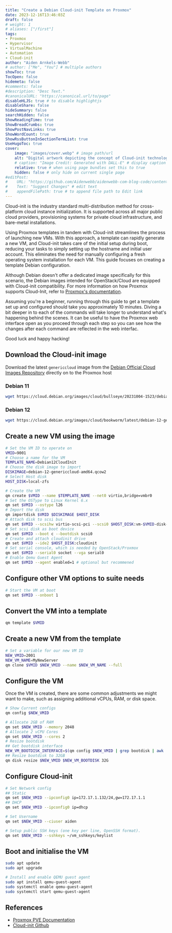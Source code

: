 ```yaml
---
title: "Create a Debian Cloud-init Template on Proxmox"
date: 2023-12-16T13:46:03Z
draft: false
# weight: 1
# aliases: ["/first"]
tags: 
- Proxmox
- Hypervisor
- VirtualMachine
- Automation
- Cloud-init
author: "Aiden Arnkels-Webb"
# author: ["Me", "You"] # multiple authors
showToc: true
TocOpen: false
hidemeta: false
#comments: false
#description: "Desc Text."
#canonicalURL: "https://canonical.url/to/page"
disableHLJS: true # to disable highlightjs
disableShare: false
hideSummary: false
searchHidden: false
ShowReadingTime: true
ShowBreadCrumbs: true
ShowPostNavLinks: true
ShowWordCount: true
ShowRssButtonInSectionTermList: true
UseHugoToc: true
cover:
    image: "images/cover.webp" # image path/url
    alt: "Digital artwork depicting the concept of Cloud-init technology in a hypervisor environment. The image features a central, stylized cloud with intricate digital circuit patterns, symbolizing Cloud-init. Surrounding the cloud are interconnected, floating, semi-transparent cubes with glowing edges, each representing a hypervisor. Faint streams of binary code flow between these cubes, illustrating virtualization and connectivity. The background is a gradient of blue shades, representing technology and innovation, with subtle abstract digital patterns enhancing the futuristic theme." # alt text
    # caption: "Image Credit: Generated with DALL-E" # display caption under cover
    relative: true # when using page bundles set this to true
    hidden: false # only hide on current single page
#editPost:
#    URL: "https://github.com/Aidenwebb/aidenwebb-com-blog-code/content"
#    Text: "Suggest Changes" # edit text
#    appendFilePath: true # to append file path to Edit link
---
```


Cloud-init is the industry standard multi-distribution method for cross-platform cloud instance initialization. It is supported across all major public cloud providers, provisioning systems for private cloud infrastructure, and bare-metal installations.

Using Proxmox templates in tandem with Cloud-init streamlines the process of launching new VMs. With this approach, a template can rapidly generate a new VM, and Cloud-init takes care of the initial setup during boot, reducing your tasks to simply setting up the hostname and initial user account. This eliminates the need for manually configuring a fresh operating system installation for each VM. This guide focuses on creating a template Debian configuration.

Although Debian doesn't offer a dedicated image specifically for this scenario, the Debian images intended for OpenStack/Cloud are equipped with Cloud-init compatibility. For more information on how Proxmox supports Cloud-Init, refer to [Proxmox's documentation][proxmox-docs].

Assuming you're a beginner, running through this guide to get a template set up and configured should take you approximately 10 minutes. Diving a bit deeper in to each of the commands will take longer to understand what's happening behind the scenes. It can be useful to have the Proxmox web interface open as you proceed through each step so you can see how the changes after each command are reflected in the web interfac.

Good luck and happy hacking!

## Download the Cloud-init image

Download the latest `genericcloud` image from the [Debian Official Cloud Images Repository](https://cloud.debian.org/images/cloud/) directly on to the Proxmox host

### Debian 11

```bash
wget https://cloud.debian.org/images/cloud/bullseye/20231004-1523/debian-11-genericcloud-amd64-20231004-1523.qcow2
```

### Debian 12

```bash
wget https://cloud.debian.org/images/cloud/bookworm/latest/debian-12-genericcloud-amd64.qcow2
```

## Create a new VM using the image

```bash
# Set the VM ID to operate on
VMID=9001
# Choose a name for the VM
TEMPLATE_NAME=Debian12CloudInit
# Choose the disk image to import
DISKIMAGE=debian-12-genericcloud-amd64.qcow2
# Select Host disk
HOST_DISK=local-zfs

# Create the VM
qm create $VMID --name $TEMPLATE_NAME --net0 virtio,bridge=vmbr0
# Set the OSType to Linux Kernel 6.x
qm set $VMID --ostype l26
# Import the disk
qm importdisk $VMID $DISKIMAGE $HOST_DISK
# Attach disk to scsi bus
qm set $VMID --scsihw virtio-scsi-pci --scsi0 $HOST_DISK:vm-$VMID-disk-0
# Set scsi disk as boot device
qm set $VMID --boot c --bootdisk scsi0
# Create and attach cloudinit drive
qm set $VMID --ide2 $HOST_DISK:cloudinit
# Set serial console, which is needed by OpenStack/Proxmox
qm set $VMID --serial0 socket --vga serial0
# Enable Qemu Guest Agent
qm set $VMID --agent enabled=1 # optional but recommened
```

## Configure other VM options to suite needs

```bash
# Start the VM at boot
qm set $VMID --onboot 1
```

## Convert the VM into a template  

```bash
qm template $VMID
```

## Create a new VM from the template  

```bash
# Set a variable for our new VM ID
NEW_VMID=2001
NEW_VM_NAME=MyNewServer
qm clone $VMID $NEW_VMID --name $NEW_VM_NAME --full
```

## Configure the VM

Once the VM is created, there are some common adjustments we might want to make, such as assigning additional vCPUs, RAM, or disk space.

```bash
# Show Current configs
qm config $NEW_VMID

# Allocate 2GB of RAM
qm set $NEW_VMID --memory 2048
# Allocate 2 vCPU Cores
qm set $NEW_VMID --cores 2
# Resize bootdisk
## Get bootdisk interface
NEW_VM_BOOTDISK_INTERFACE=$(qm config $NEW_VMID | grep bootdisk | awk '{print $2}')
## Resize bootdisk to 32GB
qm disk resize $NEW_VMID $NEW_VM_BOOTDISK 32G

```

## Configure Cloud-init

```bash
# Set Network config
## Static
qm set $NEW_VMID --ipconfig0 ip=172.17.1.132/24,gw=172.17.1.1
## DHCP
qm set $NEW_VMID --ipconfig0 ip=dhcp

# Set Username
qm set $NEW_VMID --ciuser aiden

# Setup public SSH keys (one key per line, OpenSSH format).
qm set $NEW_VMID --sshkeys ~/vm_sshkeys/keylist

```

## Boot and initialise the VM  

```bash
sudo apt update
sudo apt upgrade

# Install and enable QEMU guest agent
sudo apt install qemu-guest-agent
sudo systemctl enable qemu-guest-agent
sudo systemctl start qemu-guest-agent

```

## References

- [Proxmox PVE Documentation][proxmox-docs]
- [Cloud-init Github][cloud-init-github]

[proxmox-docs]: https://pve.proxmox.com/pve-docs/qm.1.html
[cloud-init-github]: https://github.com/canonical/cloud-init
